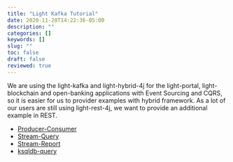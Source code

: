 ```yaml
---
title: "Light Kafka Tutorial"
date: 2020-11-28T14:22:36-05:00
description: ""
categories: []
keywords: []
slug: ""
toc: false
draft: false
reviewed: true
---
```


We are using the light-kafka and light-hybrid-4j for the light-portal, light-blockchain and open-banking applications with Event Sourcing and CQRS, so it is easier for us to provider examples with hybrid framework. As a lot of our users are still using light-rest-4j, we want to provide an additional example in REST. 

* [Producer-Consumer](/tutorial/light-kafka/producer-consumer/)
* [Stream-Query](/tutorial/light-kafka/stream-query/)
* [Stream-Report](/tutorial/light-kafka/stream-report/)
* [ksqldb-query](/tutorial/light-kafka/ksqldb-query/)
